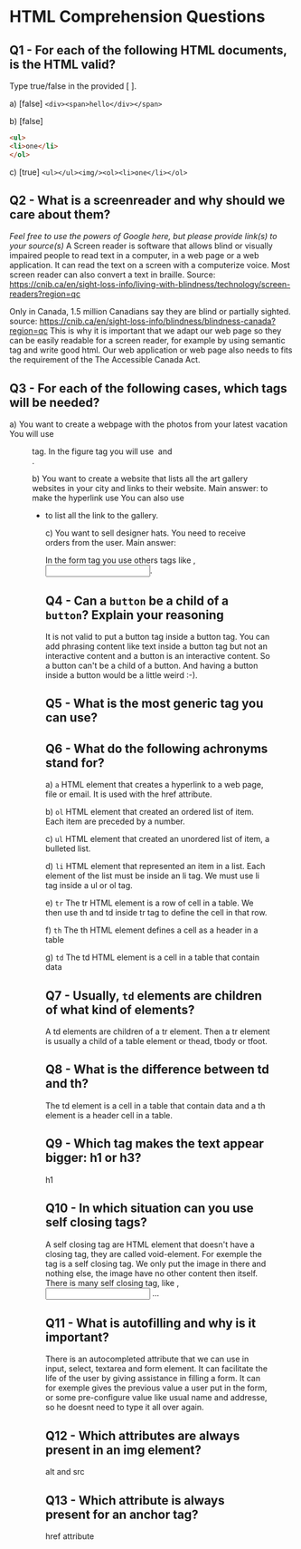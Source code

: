 # HTML Comprehension Questions

## Q1 - For each of the following HTML documents, is the HTML valid?

Type true/false in the provided [ ].

a) [false] `<div><span>hello</div></span>`

b) [false]

```html
<ul>
<li>one</li>
</ol>
```

c) [true] `<ul></ul><img/><ol><li>one</li></ol>`

## Q2 - What is a screenreader and why should we care about them?

_Feel free to use the powers of Google here, but please provide link(s) to your source(s)_
A Screen reader is software that allows blind or visually impaired people to read text in a computer, in a web page or a web application. It can read the text on a screen with a computerize voice. Most screen reader can also convert a text in braille. 
Source: https://cnib.ca/en/sight-loss-info/living-with-blindness/technology/screen-readers?region=qc

Only in Canada, 1.5 million Canadians say they are blind or partially sighted. 
source: https://cnib.ca/en/sight-loss-info/blindness/blindness-canada?region=qc
This is why it is important that we adapt our web page so they can be easily readable for a screen reader, for example by using semantic tag and write good html.
Our web application or web page also needs to fits the requirement of the The Accessible Canada Act.


## Q3 - For each of the following cases, which tags will be needed?

a) You want to create a webpage with the photos from your latest vacation
You will use <figure> tag. In the figure tag you will use <img> and <figcaption>.

b) You want to create a website that lists all the art gallery websites in your city and links to their website.
Main answer: to make the hyperlink use <a>
You can also use <ul><li> to list all the link to the gallery.

c) You want to sell designer hats. You need to receive orders from the user.
Main answer: <form> 
In the form tag you use others tags like <label>, <input>.

## Q4 - Can a `button` be a child of a `button`? Explain your reasoning
It is not valid to put a button tag inside a button tag. You can add phrasing content like text inside a button tag but not an interactive content and a button is an interactive content. So a button can't be a child of a button. And having a button inside a button would be a little weird :-). 

## Q5 - What is the most generic tag you can use?
<div>

## Q6 - What do the following achronyms stand for?

a) `a` HTML element that creates a hyperlink to a web page, file or email. It is used with the href attribute.

b) `ol` HTML element that created an ordered list of item. Each item are preceded by a number.

c) `ul` HTML element that created an unordered list of item, a bulleted list. 

d) `li` HTML element that represented an item in a list. Each element of the list must be inside an li tag. We must use li tag inside a ul or ol tag.

e) `tr` The tr HTML element is a row of cell in a table. We then use th and td inside tr tag to define the cell in that row.

f) `th` The th HTML element defines a cell as a header in a table

g) `td` The td HTML element is a cell in a table that contain data

## Q7 - Usually, `td` elements are children of what kind of elements?
A td elements are children of a tr element. Then a tr element is usually a child of a table element or  thead, tbody or tfoot.

## Q8 - What is the difference between td and th?
The td element is a cell in a table that contain data and a th element is a header cell in a table.

## Q9 - Which tag makes the text appear bigger: h1 or h3?
h1

## Q10 - In which situation can you use self closing tags?
A self closing tag are HTML element that doesn't have a closing tag, they are called void-element. For exemple the <img> tag is a self closing tag. We only put the image in there and nothing else, the image have no other content then itself. There is many self closing tag, like <link>, <input> ...

## Q11 - What is autofilling and why is it important?
There is an autocompleted attribute that we can use in input, select, textarea and form element. It can facilitate the life of the user by giving assistance in filling a form. It can for exemple gives the previous value a user put in the form, or some pre-configure value like usual name and addresse, so he doesnt need to type it all over again. 

## Q12 - Which attributes are always present in an img element?
alt and src

## Q13 - Which attribute is always present for an anchor tag?
 href attribute
